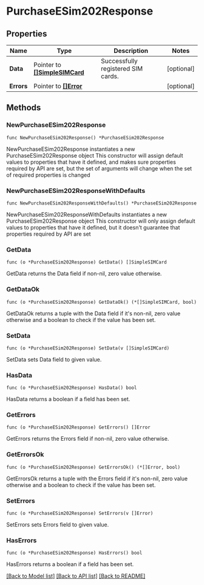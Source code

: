 # PurchaseESim202Response

## Properties

Name | Type | Description | Notes
------------ | ------------- | ------------- | -------------
**Data** | Pointer to [**[]SimpleSIMCard**](SimpleSIMCard.md) | Successfully registered SIM cards. | [optional] 
**Errors** | Pointer to [**[]Error**](Error.md) |  | [optional] 

## Methods

### NewPurchaseESim202Response

`func NewPurchaseESim202Response() *PurchaseESim202Response`

NewPurchaseESim202Response instantiates a new PurchaseESim202Response object
This constructor will assign default values to properties that have it defined,
and makes sure properties required by API are set, but the set of arguments
will change when the set of required properties is changed

### NewPurchaseESim202ResponseWithDefaults

`func NewPurchaseESim202ResponseWithDefaults() *PurchaseESim202Response`

NewPurchaseESim202ResponseWithDefaults instantiates a new PurchaseESim202Response object
This constructor will only assign default values to properties that have it defined,
but it doesn't guarantee that properties required by API are set

### GetData

`func (o *PurchaseESim202Response) GetData() []SimpleSIMCard`

GetData returns the Data field if non-nil, zero value otherwise.

### GetDataOk

`func (o *PurchaseESim202Response) GetDataOk() (*[]SimpleSIMCard, bool)`

GetDataOk returns a tuple with the Data field if it's non-nil, zero value otherwise
and a boolean to check if the value has been set.

### SetData

`func (o *PurchaseESim202Response) SetData(v []SimpleSIMCard)`

SetData sets Data field to given value.

### HasData

`func (o *PurchaseESim202Response) HasData() bool`

HasData returns a boolean if a field has been set.

### GetErrors

`func (o *PurchaseESim202Response) GetErrors() []Error`

GetErrors returns the Errors field if non-nil, zero value otherwise.

### GetErrorsOk

`func (o *PurchaseESim202Response) GetErrorsOk() (*[]Error, bool)`

GetErrorsOk returns a tuple with the Errors field if it's non-nil, zero value otherwise
and a boolean to check if the value has been set.

### SetErrors

`func (o *PurchaseESim202Response) SetErrors(v []Error)`

SetErrors sets Errors field to given value.

### HasErrors

`func (o *PurchaseESim202Response) HasErrors() bool`

HasErrors returns a boolean if a field has been set.


[[Back to Model list]](../README.md#documentation-for-models) [[Back to API list]](../README.md#documentation-for-api-endpoints) [[Back to README]](../README.md)


